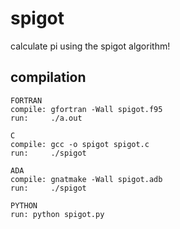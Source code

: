 # spigot
calculate pi using the spigot algorithm!

## compilation
```
FORTRAN
compile: gfortran -Wall spigot.f95
run:     ./a.out

C
compile: gcc -o spigot spigot.c
run:     ./spigot

ADA
compile: gnatmake -Wall spigot.adb
run:     ./spigot

PYTHON
run: python spigot.py
```
